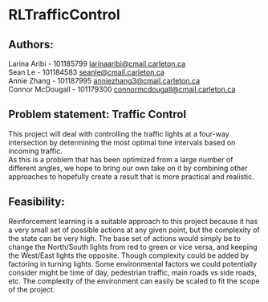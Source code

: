 # RLTrafficControl

## Authors:
Larina Aribi - 101185799 larinaaribi@cmail.carleton.ca <br/>
Sean Le - 101184583 seanle@cmail.carleton.ca <br/>
Annie Zhang - 101187995 anniezhang3@cmail.carleton.ca <br/>
Connor McDougall - 101179300 connormcdougall@cmail.carleton.ca <br/>


## Problem statement: Traffic Control
This project will deal with controlling the traffic lights at a four-way intersection by determining the most optimal time intervals based on incoming traffic. <br/> 
As this is a problem that has been optimized from a large number of different angles, we hope to bring our own take on it by combining other approaches to hopefully create a result that is more practical and realistic.

## Feasibility: 
Reinforcement learning is a suitable approach to this project because it has a very small set of possible actions at any given point, but the complexity of the state can be very high. The base set of actions would simply be to change the North/South lights from red to green or vice versa, and keeping the West/East lights the opposite. Though complexity could be added by factoring in turning lights. Some environmental factors we could potentially consider might be time of day, pedestrian traffic, main roads vs side roads, etc. The complexity of the environment can easily be scaled to fit the scope of the project.


